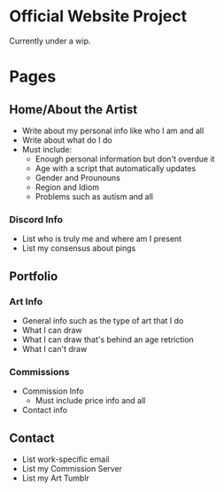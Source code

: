 # Official Website Project
Currently under a wip.

# Pages

## Home/About the Artist

- Write about my personal info like who I am and all
- Write about what do I do
- Must include:
  - Enough personal information but don't overdue it
  - Age with a script that automatically updates
  - Gender and Prounouns
  - Region and Idiom
  - Problems such as autism and all

### Discord Info

- List who is truly me and where am I present
- List my consensus about pings

## Portfolio

### Art Info

- General info such as the type of art that I do
- What I can draw
- What I can draw that's behind an age retriction 
- What I can't draw 

### Commissions

- Commission Info
  - Must include price info and all
- Contact info

## Contact

- List work-specific email
- List my Commission Server
- List my Art Tumblr
